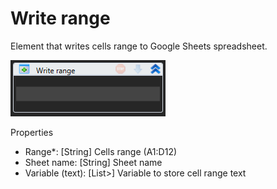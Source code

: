 # Write range

Element that writes cells range to Google Sheets spreadsheet.

![](<../../../.gitbook/assets/image (293).png>)

Properties

* Range\*: \[String] Cells range (A1:D12)
* Sheet name: \[String] Sheet name
* Variable (text): \[List>] Variable to store cell range text
